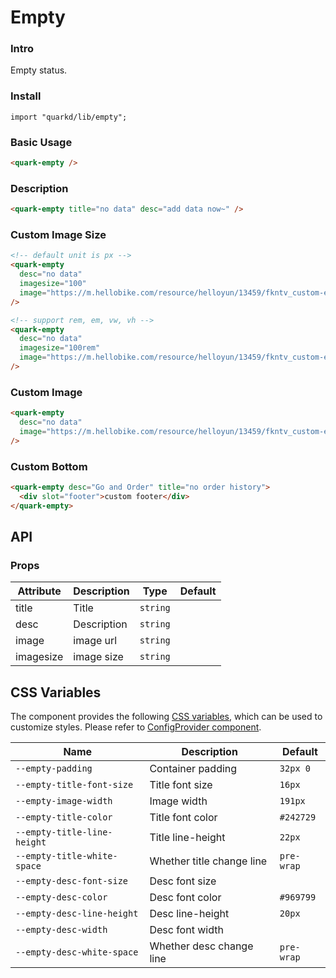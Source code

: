 # Empty

### Intro

Empty status.

### Install

```tsx
import "quarkd/lib/empty";
```

### Basic Usage

```html
<quark-empty />
```

### Description

```html
<quark-empty title="no data" desc="add data now~" />
```

### Custom Image Size

```html
<!-- default unit is px -->
<quark-empty
  desc="no data"
  imagesize="100"
  image="https://m.hellobike.com/resource/helloyun/13459/fkntv_custom-empty-image.png"
/>

<!-- support rem, em, vw, vh -->
<quark-empty
  desc="no data"
  imagesize="100rem"
  image="https://m.hellobike.com/resource/helloyun/13459/fkntv_custom-empty-image.png"
/>
```

### Custom Image

```html
<quark-empty
  desc="no data"
  image="https://m.hellobike.com/resource/helloyun/13459/fkntv_custom-empty-image.png"
/>
```

### Custom Bottom

```html
<quark-empty desc="Go and Order" title="no order history">
  <div slot="footer">custom footer</div>
</quark-empty>
```

## API

### Props

| Attribute | Description | Type     | Default |
| --------- | ----------- | -------- | ------- |
| title     | Title       | `string` |         |
| desc      | Description | `string` |         |
| image     | image url   | `string` |         |
| imagesize | image size  | `string` |         |

## CSS Variables

The component provides the following [CSS variables](https://developer.mozilla.org/zh-CN/docs/Web/CSS/Using_CSS_custom_properties), which can be used to customize styles. Please refer to [ConfigProvider component](#/zh-CN/guide/theme).

| Name                        | Description               | Default    |
| --------------------------- | ------------------------- | ---------- |
| `--empty-padding`           | Container padding         | `32px 0`   |
| `--empty-title-font-size`   | Title font size           | `16px`     |
| `--empty-image-width`       | Image width               | `191px`    |
| `--empty-title-color`       | Title font color          | `#242729`  |
| `--empty-title-line-height` | Title line-height         | `22px`     |
| `--empty-title-white-space` | Whether title change line | `pre-wrap` |
| `--empty-desc-font-size`    | Desc font size            |
| `--empty-desc-color`        | Desc font color           | `#969799`  |
| `--empty-desc-line-height`  | Desc line-height          | `20px`     |
| `--empty-desc-width`        | Desc font width           |
| `--empty-desc-white-space`  | Whether desc change line  | `pre-wrap` |
